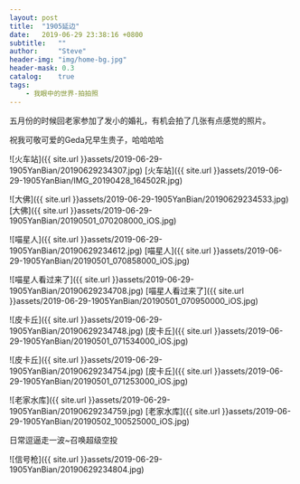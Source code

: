 ```yaml
---
layout: post
title:  "1905延边"
date:   2019-06-29 23:38:16 +0800
subtitle:   ""
author:     "Steve"
header-img: "img/home-bg.jpg"
header-mask: 0.3
catalog:    true
tags:
    - 我眼中的世界-拍拍照
---
```


五月份的时候回老家参加了发小的婚礼，有机会拍了几张有点感觉的照片。

祝我可敬可爱的Geda兄早生贵子，哈哈哈哈

![火车站]({{ site.url }}assets/2019-06-29-1905YanBian/20190629234307.jpg)
[火车站]({{ site.url }}assets/2019-06-29-1905YanBian/IMG_20190428_164502R.jpg)

![大佛]({{ site.url }}assets/2019-06-29-1905YanBian/20190629234533.jpg)
[大佛]({{ site.url }}assets/2019-06-29-1905YanBian/20190501_070208000_iOS.jpg)

![喵星人]({{ site.url }}assets/2019-06-29-1905YanBian/20190629234612.jpg)
[喵星人]({{ site.url }}assets/2019-06-29-1905YanBian/20190501_070858000_iOS.jpg)

![喵星人看过来了]({{ site.url }}assets/2019-06-29-1905YanBian/20190629234708.jpg)
[喵星人看过来了]({{ site.url }}assets/2019-06-29-1905YanBian/20190501_070950000_iOS.jpg)

![皮卡丘]({{ site.url }}assets/2019-06-29-1905YanBian/20190629234748.jpg)
[皮卡丘]({{ site.url }}assets/2019-06-29-1905YanBian/20190501_071534000_iOS.jpg)

![皮卡丘]({{ site.url }}assets/2019-06-29-1905YanBian/20190629234754.jpg)
[皮卡丘]({{ site.url }}assets/2019-06-29-1905YanBian/20190501_071253000_iOS.jpg)

![老家水库]({{ site.url }}assets/2019-06-29-1905YanBian/20190629234759.jpg)
[老家水库]({{ site.url }}assets/2019-06-29-1905YanBian/20190502_100525000_iOS.jpg)

日常逗逼走一波~召唤超级空投

![信号枪]({{ site.url }}assets/2019-06-29-1905YanBian/20190629234804.jpg)